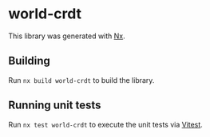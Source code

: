 # world-crdt

This library was generated with [Nx](https://nx.dev).

## Building

Run `nx build world-crdt` to build the library.

## Running unit tests

Run `nx test world-crdt` to execute the unit tests via [Vitest](https://vitest.dev/).
